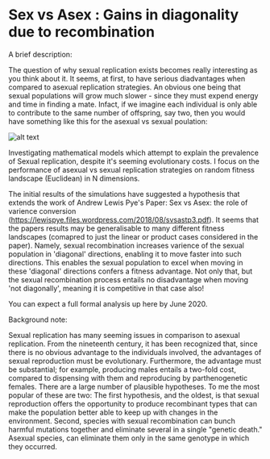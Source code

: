 # Sex vs Asex : Gains in diagonality due to recombination
A brief description:

The question of why sexual replication exists becomes really interesting as you think about it. It seems, at first, to have serious diadvantages when compared to asexual replication strategies. An obvious one being that sexual populations will grow much slower - since they must expend energy and time in finding a mate. Infact, if we imagine each individual is only able to contribute to the same number of offspring, say two, then you would have something like this for the asexual vs sexual poulation:

![alt text](https://upload.wikimedia.org/wikipedia/commons/thumb/f/fc/Evolsex-dia1a.png/250px-Evolsex-dia1a.png)

Investigating mathematical models which attempt to explain the prevalence of Sexual replication, despite it's seeming 
evolutionary costs. I focus on the performance of asexual vs sexual replication strategies on random fitness landscape 
(Euclidean) in N dimensions.

The initial results of the simulations have suggested a hypothesis that extends the work of Andrew Lewis Pye's Paper:
Sex vs Asex: the role of varience conversion (https://lewispye.files.wordpress.com/2018/08/svsastp3.pdf). It seems that
the papers results may be generalisable to many different fitness landscapes (comapred to just the linear or product cases
considered in the paper). Namely, sexual recombination increases varience of the sexual population in 'diagonal'
directions, enabling it to move faster into such directions. This enables the sexual population to excel when moving in
these 'diagonal' directions confers a fitness advantage. Not only that, but the sexual recombination process entails
no disadvantage when moving 'not diagonally', meaning it is competitive in that case also!

You can expect a full formal analysis up here by June 2020.

Background note:

Sexual replication has many seeming issues in comparison to asexual replication. From the nineteenth century, it has 
been recognized that, since there is no obvious advantage to the individuals involved, the advantages of sexual reproduction 
must be evolutionary. Furthermore, the advantage must be substantial; for example, producing males entails a two-fold cost, 
compared to dispensing with them and reproducing by parthenogenetic females. There are a large number of plausible hypotheses. 
To me the most popular of these are two: The first hypothesis, and the oldest, is that sexual reproduction offers the 
opportunity to produce recombinant types that can make the population better able to keep up with changes in the environment. 
Second, species with sexual recombination can bunch harmful mutations together and eliminate several in a single 
"genetic death." Asexual species, can eliminate them only in the same genotype in which they occurred.
